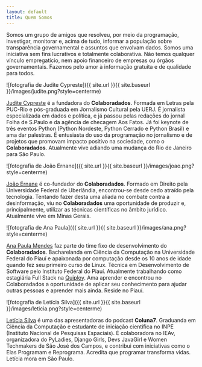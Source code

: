 ```yaml
---
layout: default
title: Quem Somos
---
```


Somos um grupo de amigos que resolveu, por meio da programação, investigar, monitorar e, acima de tudo, informar a população sobre transparência governamental e assuntos que envolvam dados. Somos uma iniciativa sem fins lucrativos e totalmente colaborativa. Não temos qualquer vínculo empregatício, nem apoio financeiro de empresas ou órgãos governamentais. Fazemos pelo amor à informação gratuita e de qualidade para todos.

![fotografia de Judite Cypreste]({{ site.url }}{{ site.baseurl }}/images/judite.png?style=centerme)

[Judite Cypreste](https://juditecypreste.github.io/)  é a fundadora do  **Colaboradados**. Formada em Letras pela PUC-Rio e pós-graduada em Jornalismo Cultural pela UERJ. É jornalista especializada em dados e política, e já passou pelas redações do jornal Folha de S.Paulo e da agência de checagem Aos Fatos. Já foi keynote de três eventos Python (Python Nordeste, Python Cerrado e Python Brasil) e ama dar palestras. É entusiasta do uso da programação no jornalismo e de projetos que promovam impacto positivo na sociedade, como o  **Colaboradados**. Atualmente vive adiando uma mudança do Rio de Janeiro para São Paulo.

![fotografia de João Ernane]({{ site.url }}{{ site.baseurl }}/images/joao.png?style=centerme)

[João Ernane](https://twitter.com/ChofenAdulto)  é co-fundador do  **Colaboradados**. Formado em Direito pela Universidade Federal de Uberlândia, encontrou-se desde cedo atraído pela tecnologia. Tentando fazer desta uma aliada no combate contra a desinformação, viu no  **Colaboradados**  uma oportunidade de produzir e, principalmente, utilizar as técnicas científicas no âmbito jurídico. Atualmente vive em Minas Gerais.

![fotografia de Ana Paula]({{ site.url }}{{ site.baseurl }}/images/ana.png?style=centerme)

[Ana Paula Mendes](https://anapauladsmendes.github.io/)  faz parte do time fixo de desenvolvimento do  **Colaboradados**. Bacharelanda em Ciência da Computação na Universidade Federal do Piauí e apaixonada por computação desde os 10 anos de idade quando fez seu primeiro curso de Linux. Técnica em Desenvolvimento de Software pelo Instituto Federal do Piauí. Atualmente trabalhando como estagiária Full Stack na [Quiploy](https://www.quiploy.com/). Ama aprender e encontrou no Colaboradados a oportunidade de aplicar seu conhecimento para ajudar outras pessoas e aprender mais ainda. Reside no Piauí.

![fotografia de Letícia Silva]({{ site.url }}{{ site.baseurl }}/images/leticia.png?style=centerme)

[Letícia Silva](https://twitter.com/dii_lua)  é uma das apresentadoras do podcast  **Coluna7**. Graduanda em Ciência da Computação e estudante de iniciação científica no INPE (Instituto Nacional de Pesquisas Espaciais). É colaboradora no IEAv, organizadora do PyLadies, Django Girls, Devs JavaGirl e Women Techmakers de São José dos Campos, e contribui com iniciativas como o Elas Programam e Reprograma. Acredita que programar transforma vidas. Letícia mora em São Paulo.
